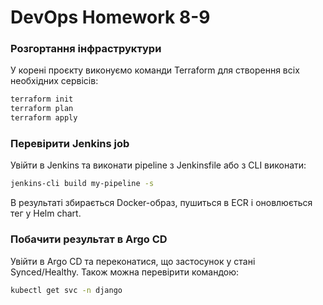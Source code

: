 # DevOps Homework 8-9

### Розгортання інфраструктури

У корені проєкту виконуємо команди Terraform для створення всіх необхідних сервісів:

```bash
terraform init
terraform plan
terraform apply
```

### Перевірити Jenkins job

Увійти в Jenkins та виконати pipeline з Jenkinsfile або з CLI виконати:

```bash
jenkins-cli build my-pipeline -s
```

В результаті збирається Docker-образ, пушиться в ECR і оновлюється тег у Helm chart.

### Побачити результат в Argo CD

Увійти в Argo CD та переконатися, що застосунок у стані Synced/Healthy.
Також можна перевірити командою:

```bash
kubectl get svc -n django
```
